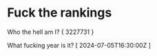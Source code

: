 # Fuck the rankings

Who the hell am I?
{ 3227731 }

What fucking year is it?
[ 2024-07-05T16:30:00Z ]
